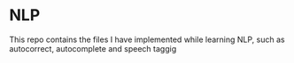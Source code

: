 # NLP

This repo contains the files I have implemented while learning NLP, such as autocorrect, autocomplete and speech taggig
